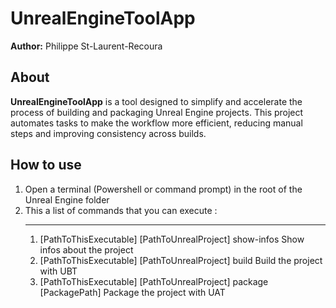 # UnrealEngineToolApp

**Author:** Philippe St-Laurent-Recoura  

## About  

**UnrealEngineToolApp** is a tool designed to simplify and accelerate the process of building and packaging Unreal Engine projects. This project automates tasks to make the workflow more efficient, reducing manual steps and improving consistency across builds.  

## How to use  

1. Open a terminal (Powershell or command prompt) in the root of the Unreal Engine folder
2. This a list of commands that you can execute :
   ***
   1. [PathToThisExecutable] [PathToUnrealProject] show-infos 
      Show infos about the project
   2. [PathToThisExecutable] [PathToUnrealProject] build
      Build the project with UBT
   3. [PathToThisExecutable] [PathToUnrealProject] package [PackagePath]
      Package the project with UAT